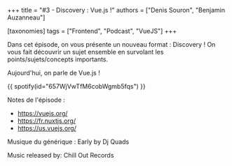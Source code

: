 +++
title = "#3 - Discovery : Vue.js !"
authors = ["Denis Souron", "Benjamin Auzanneau"]

[taxonomies]
tags = ["Frontend", "Podcast", "VueJS"]
+++

Dans cet épisode, on vous présente un nouveau format : Discovery ! On vous fait découvrir un sujet ensemble en survolant les points/sujets/concepts importants.

Aujourd'hui, on parle de Vue.js !

<!-- more -->

{{ spotify(id="657WjVwTfM6cobWgmb5fqs") }}

Notes de l'épisode :

- https://vuejs.org/
- https://fr.nuxtjs.org/
- https://us.vuejs.org/

Musique du générique : Early by Dj Quads

Music released by: Chill Out Records
